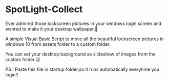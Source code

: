 # SpotLight-Collect

Ever admired those lockscreen pictures in your windows login screen and wanted to make it your desktop wallpaper.🌇

A simple Visual Basic Script to move all the beautiful lockscreen pictures in windows 10 from assets folder to a custom folder.

You can set your desktop background as slideshow of images from the custom folder.😉

PS : Paste this file in startup folder,so it runs automatically everytime you login!!
